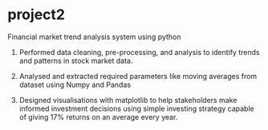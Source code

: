 # project2
Financial market trend analysis system using python

1. Performed data cleaning, pre-processing, and analysis to identify trends and patterns in stock market data.

2. Analysed and extracted required parameters like moving averages from dataset using Numpy and Pandas

3. Designed visualisations with matplotlib to help stakeholders make informed investment decisions using simple  investing strategy capable of giving 17% returns on an average every year.
